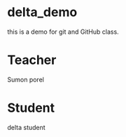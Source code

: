 # delta_demo
this is a demo for git and GitHub class.
# Teacher 
Sumon porel

# Student 
delta student